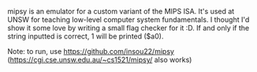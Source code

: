 mipsy is an emulator for a custom variant of the MIPS ISA. It's used at UNSW for teaching low-level computer system fundamentals. I thought I'd show it some love by writing a small flag checker for it :D. If and only if the string inputted is correct, 1 will be printed ($a0).

Note: to run, use https://github.com/insou22/mipsy (https://cgi.cse.unsw.edu.au/~cs1521/mipsy/ also works)
